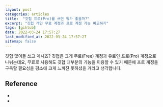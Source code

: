 ```yaml
---
layout: post
categories: articles
title:  "깃헙 프로(Pro)를 쓰면 뭐가 좋을까?"
excerpt: "깃헙 개인 무료 계정과 프로 계정 기능 비교하기"
tags: [gihtub]
date: 2022-03-24 17:57:27
last_modified_at: 2022-03-24 17:57:27
sitemap: false
---
```


깃헙 많이들 쓰고 계시죠? 깃헙은 크게 무료(Free) 계정과 유료인 프로(Pro) 계정으로 나뉘는데요, 무료로 사용해도 깃헙 대부분의 기능을 이용할 수 있기 때문에 프로 계정을 구독할 필요성을 평소에 크게 느끼진 못하셨을 거라고 생각합니다.

## Reference

* []()
* []()

